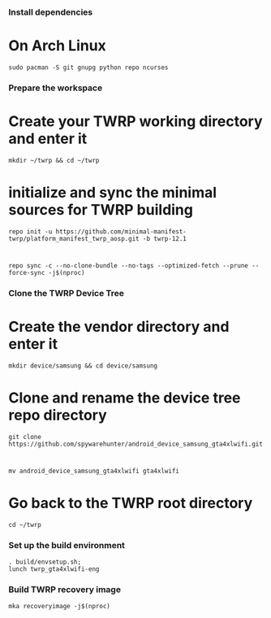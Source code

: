 ### Install dependencies 

# On Arch Linux
    sudo pacman -S git gnupg python repo ncurses

### Prepare the workspace 

# Create your TWRP working directory and enter it 
    mkdir ~/twrp && cd ~/twrp
    
# initialize and sync the minimal sources for TWRP building
    repo init -u https://github.com/minimal-manifest-twrp/platform_manifest_twrp_aosp.git -b twrp-12.1     
#
    repo sync -c --no-clone-bundle --no-tags --optimized-fetch --prune --force-sync -j$(nproc)
    
### Clone the TWRP Device Tree

# Create the vendor directory and enter it 
    mkdir device/samsung && cd device/samsung
    
# Clone and rename the device tree repo directory
    git clone https://github.com/spywarehunter/android_device_samsung_gta4xlwifi.git
#
    mv android_device_samsung_gta4xlwifi gta4xlwifi
    
# Go back to the TWRP root directory
    cd ~/twrp

### Set up the build environment 
    . build/envsetup.sh; 
    lunch twrp_gta4xlwifi-eng
    
### Build TWRP recovery image 
    mka recoveryimage -j$(nproc)
